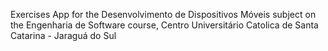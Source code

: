 Exercises App for the Desenvolvimento de Dispositivos Móveis subject on the Engenharia de Software course,
Centro Universitário Catolica de Santa Catarina - Jaraguá do Sul